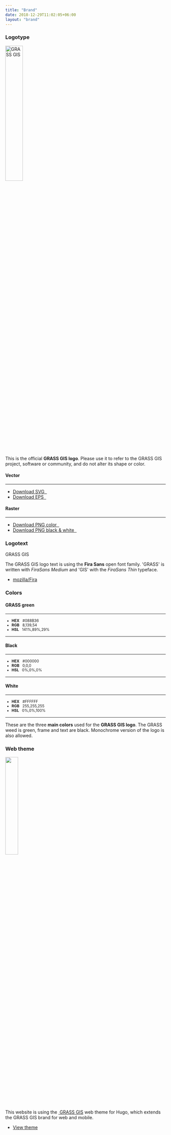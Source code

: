 ```yaml
---
title: "Brand"
date: 2018-12-29T11:02:05+06:00
layout: "brand"
---
```


### Logotype

<div class="container">
<div class="row mt-30">
<div class="col-lg-6 text-center panel">
<img src="../../images/logos/grasslogo.svg" width="33%" alt="GRASS GIS">
</div>

<div class="col-lg-6">
This is the official <b>GRASS GIS logo</b>. Please use it to refer  to the GRASS GIS project, software or community, and do not alter its shape or color.
<div class="row mt-30">
<div class="col-lg-5">
<h4 class="grey-color-light">Vector</h4>
<hr>
<ul class="list-unstyled dil">
<li><a href="/images/logos/grasslogo.svg"> <i class="fa fa-download"></i> Download SVG &#160; </a></li>
<li><a href="/images/logos/grasslogo.eps"> <i class="fa fa-download"></i> Download EPS &#160; </a></li>
</ul>
</div>

<div class="col-lg-7">
<h4 class="grey-color-light">Raster</h4>
<hr>
<ul class="list-unstyled dil">
<li><a href="/images/logos/grassgis_logo_colorlogo_text_whitebg.png"><i class="fa fa-download"></i>  Download PNG color &#160; </a></li>
<li><a href="/images/logos/grassgis_logo_graylogo_text_whitebg.png"><i class="fa fa-download"></i> Download PNG black & white &#160; </a></li>
</ul>
</div>
</div>
</div>
 </div>
 </div>


### Logotext

<div class="row mt-30 mb-2">

<div class="col-lg-6 col-sm-12">
<p class="hdlg grass black-color text-center">GRASS <span class="gis">GIS</span></p>	
</div>

<div class="col-lg-6 col-sm-12">
<p>The GRASS GIS logo text is using the <b>Fira Sans</b></a> open font family.  'GRASS' is written  with <i>FiraSans Medium</i> and 'GIS' with the <i>FiraSans Thin</i> typeface. </p>
<ul class="list-unstyled dil">
<li><a href="https://github.com/mozilla/Fira" target="_blank"><i class="fab fa-github"></i> mozilla/Fira</a></li>
</ul>
</div>
</div>


### Colors

<div class="row mt-30 mb-2">
	
<div class="col-lg-2 col-sm-12">
    <h4>GRASS green</h4><hr>
    <div class="card grass-green-bg mb-2"></div>
	<small>
<ul class="list-unstyled">
<li><b>HEX</b>  &#160; #088B36</li>
<li><b>RGB</b>  &#160; 8,139,54</li>
<li><b>HSL</b> &#160; 141%,89%,29%</li>
</ul>
</small>
<hr class="mb-4">
</div>

<div class="col-lg-2 col-sm-12"><h4 >Black</h4><hr><div class="card black-color-bg mb-2"></div>
<small>
<ul class="list-unstyled clr">
<li><b>HEX</b>   &#160; #000000</li>
<li><b>RGB</b>   &#160; 0,0,0</li>
<li><b>HSL</b>  &#160; 0%,0%,0%</li>
</ul>
</small>

<hr></div>
<div class="col-lg-2 col-sm-12"><h4 >White</h4><hr><div class="card white-color-bg mb-2"></div>
<small>
<ul class="list-unstyled clr">
<li><b>HEX</b>   &#160; #FFFFFF</li>
<li><b>RGB</b>   &#160; 255,255,255</li>
<li><b>HSL</b>  &#160; 0%,0%,100%</li>
</ul>
</small>
<hr></div>

   <div class="col-lg-6 col-sm-12">
    <p>These are the three <b>main colors</b> used for the <b>GRASS GIS logo</b>. The GRASS weed is green,  frame and text are black. Monochrome version of the logo is also allowed. </p>
	</div>
</div>


### Web theme

<div class="row mt-30 mb-2">

<div class="col-lg-6">
<div class="grassthm text-center overlay">
<img class="alt="GRASS GIS" src="../../images/logos/grasslogo.svg" width="28%">
</div>
</div>
<div class="col-lg-6">
<p>This website is using the <a class="bigr" href="/about/theme"><i class="ms ms-grass-gis ms-1-5x"></i>&#160;<span class=" black-color grass">GRASS <span class="  black-color gis">GIS</span></span></a> web theme for Hugo, which extends the GRASS GIS brand for web and mobile.</p>

<ul class="list-unstyled dil">
<li><a href="/about/theme"><i class="ms ms-grass-gis"></i> View theme</a></li>
</ul>
</div>
</div>




